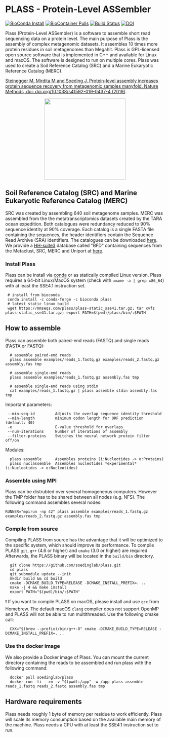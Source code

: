 # PLASS - Protein-Level ASSembler
[![BioConda Install](https://img.shields.io/conda/dn/bioconda/plass.svg?style=flag&label=BioConda%20install)](https://anaconda.org/bioconda/plass)
[![BioContainer Pulls](https://img.shields.io/endpoint?url=https%3A%2F%2Fmmseqs.com%2Fbiocontainer.php%3Fcontainer%3Dplass)](https://biocontainers.pro/#/tools/plass)
[![Build Status](https://travis-ci.org/soedinglab/plass.svg?branch=master)](https://travis-ci.org/soedinglab/plass)
[![DOI](https://zenodo.org/badge/118119513.svg)](https://zenodo.org/badge/latestdoi/118119513)


Plass (Protein-Level ASSembler) is a software to assemble short read sequencing data on a protein level. The main purpose of Plass is the assembly of complex metagenomic datasets. It assembles 10 times more protein residues in soil metagenomes than Megahit. Plass is GPL-licensed open source software that is implemented in C++ and available for Linux and macOS. The software is designed to run on multiple cores. Plass was used to create a Soil Reference Catalog (SRC) and a Marine Eukaryotic Reference Catalog (MERC).

[Steinegger M, Mirdita M and Soeding J. Protein-level assembly increases protein sequence recovery from metagenomic samples manyfold. Nature Methods, doi: doi.org/10.1038/s41592-019-0437-4 (2019)](https://www.nature.com/articles/s41592-019-0437-4).

<p align="center"><img src="https://raw.githubusercontent.com/soedinglab/plass/master/.github/plass.png" height="256" /></p>


## Soil Reference Catalog (SRC) and Marine Eukaryotic Reference Catalog (MERC)
SRC was created by assembling 640 soil metagenome samples. MERC was assembled from the the metatranscriptomics datasets created by the TARA ocean expedition. Both catalogues were redundancy reduced to 90% sequence identity at 90% coverage.
Each catalog is a single FASTA file containing the sequences, the header identifiers contain the Sequence Read Archive (SRA) identifiers.
The catalogues can be downloaded [here](http://wwwuser.gwdg.de/~compbiol/plass/current_release/).
We provide a [HH-suite3](https://github.com/soedinglab/hh-suite) database called "BFD" containing sequences from the Metaclust, SRC, MERC and Uniport at [here](https://bfd.mmseqs.com/).
 
### Install Plass
Plass can be install via [conda](https://github.com/conda/conda) or as statically compiled Linux version. Plass requires a 64-bit Linux/MacOS system (check with `uname -a | grep x86_64`) with at least the SSE4.1 instruction set.

     # install from bioconda
     conda install -c conda-forge -c bioconda plass 
     # latest static linux build
     wget https://mmseqs.com/plass/plass-static_sse41.tar.gz; tar xvfz plass-static_sse41.tar.gz; export PATH=$(pwd)/plass/bin/:$PATH
 

## How to assemble
Plass can assemble both paired-end reads (FASTQ) and single reads (FASTA or FASTQ):

      # assemble paired-end reads 
      plass assemble examples/reads_1.fastq.gz examples/reads_2.fastq.gz assembly.fas tmp

      # assemble single-end reads 
      plass assemble examples/reads_1.fastq.gz assembly.fas tmp

      # assemble single-end reads using stdin
      cat examples/reads_1.fastq.gz | plass assemble stdin assembly.fas tmp


Important parameters: 

     --min-seq-id         Adjusts the overlap sequence identity threshold
     --min-length         minimum codon length for ORF prediction (default: 40)
     -e                   E-value threshold for overlaps 
     --num-iterations     Number of iterations of assembly
     --filter-proteins    Switches the neural network protein filter off/on

Modules: 

      plass assemble      Assembles proteins (i:Nucleotides -> o:Proteins)
      plass nuclassemble  Assembles nucleotides *experimental* (i:Nucleotides -> o:Nucleotides)
      
### Assemble using MPI 
Plass can be distrubted over several homogeneous computers. However the TMP folder has to be shared between all nodes (e.g. NFS). The following command assembles several nodes:

    RUNNER="mpirun -np 42" plass assemble examples/reads_1.fastq.gz examples/reads_2.fastq.gz assembly.fas tmp


### Compile from source
Compiling PLASS from source has the advantage that it will be optimized to the specific system, which should improve its performance. To compile PLASS `git`, `g++` (4.6 or higher) and `cmake` (3.0 or higher) are required. Afterwards, the PLASS binary will be located in the `build/bin` directory.

      git clone https://github.com/soedinglab/plass.git
      cd plass
      git submodule update --init
      mkdir build && cd build
      cmake -DCMAKE_BUILD_TYPE=RELEASE -DCMAKE_INSTALL_PREFIX=. ..
      make -j 4 && make install
      export PATH="$(pwd)/bin/:$PATH"
        
:exclamation: If you want to compile PLASS on macOS, please install and use `gcc` from Homebrew. The default macOS `clang` compiler does not support OpenMP and PLASS will not be able to run multithreaded. Use the following cmake call:

      CXX="$(brew --prefix)/bin/g++-8" cmake -DCMAKE_BUILD_TYPE=RELEASE -DCMAKE_INSTALL_PREFIX=. ..

### Use the docker image
We also provide a Docker image of Plass. You can mount the current directory containing the reads to be assembled and run plass with the following command:

      docker pull soedinglab/plass
      docker run -ti --rm -v "$(pwd):/app" -w /app plass assemble reads_1.fastq reads_2.fastq assembly.fas tmp

## Hardware requirements
Plass needs roughly 1 byte of memory per residue to work efficiently. Plass will scale its memory consumption based on the available main memory of the machine. Plass needs a CPU with at least the SSE4.1 instruction set to run. 

